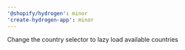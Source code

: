 ```yaml
---
'@shopify/hydrogen': minor
'create-hydrogen-app': minor
---
```


Change the country selector to lazy load available countries
